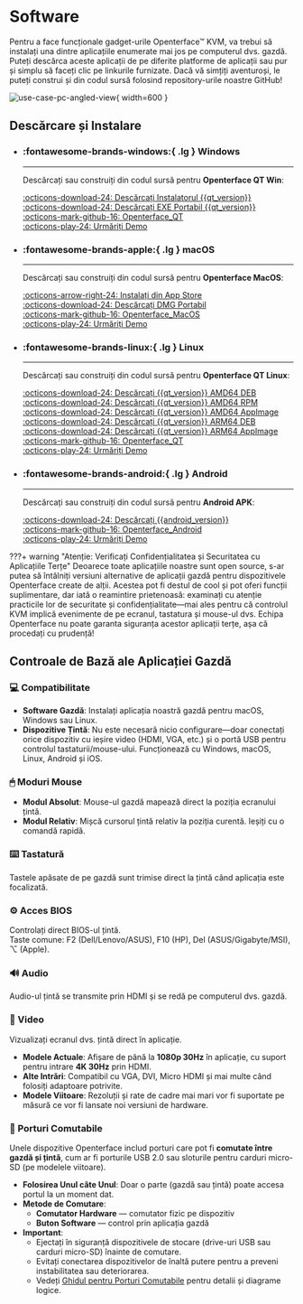 # Software

Pentru a face funcționale gadget-urile Openterface™ KVM, va trebui să instalați una dintre aplicațiile enumerate mai jos pe computerul dvs. gazdă. Puteți descărca aceste aplicații de pe diferite platforme de aplicații sau pur și simplu să faceți clic pe linkurile furnizate. Dacă vă simțiți aventuroși, le puteți construi și din codul sursă folosind repository-urile noastre GitHub!

![use-case-pc-angled-view](https://assets.openterface.com/images/product/use-case-pc-angled-view.webp){ width=600 }

## Descărcare și Instalare

<div class="grid cards" markdown>

-   ### :fontawesome-brands-windows:{ .lg } **Windows**

    ***

    Descărcați sau construiți din codul sursă pentru **Openterface QT Win**:

    [:octicons-download-24: Descărcați Instalatorul {{qt_version}}](https://github.com/TechxArtisanStudio/Openterface_QT/releases/download/{{qt_version}}/openterfaceQT_windows_amd64_installer.exe) <br>
    [:octicons-download-24: Descărcați EXE Portabil {{qt_version}}](https://github.com/TechxArtisanStudio/Openterface_QT/releases/download/{{qt_version}}/openterfaceQT_windows_amd64_portable.exe) <br>
    [:octicons-mark-github-16: Openterface_QT](https://github.com/TechxArtisanStudio/Openterface_QT) <br>
    [:octicons-play-24: Urmăriți Demo](https://youtu.be/ERzpGtRvP2o?si=e9k402f0nxsD8o2j)

-   ### :fontawesome-brands-apple:{ .lg } **macOS**

    ***

    Descărcați sau construiți din codul sursă pentru **Openterface MacOS**:

    [:octicons-arrow-right-24: Instalați din App Store](/appstore) <br>
    [:octicons-download-24: Descărcați DMG Portabil](macos/dmg-installation.md) <br>
    [:octicons-mark-github-16: Openterface_MacOS](https://github.com/TechxArtisanStudio/Openterface_MacOS) <br>
    [:octicons-play-24: Urmăriți Demo](https://youtu.be/m7OpUem0zqY?si=tclfl0Jl77tmE6_e)

-   ### :fontawesome-brands-linux:{ .lg } **Linux**

    ***

    Descărcați sau construiți din codul sursă pentru **Openterface QT Linux**:

    [:octicons-download-24: Descărcați {{qt_version}} AMD64 DEB](https://github.com/TechxArtisanStudio/Openterface_QT/releases/download/{{qt_version}}/openterfaceQT_linux_amd64.deb) <br>
    [:octicons-download-24: Descărcați {{qt_version}} AMD64 RPM](https://github.com/TechxArtisanStudio/Openterface_QT/releases/download/{{qt_version}}/openterfaceQT_linux_amd64.rpm) <br>
    [:octicons-download-24: Descărcați {{qt_version}} AMD64 AppImage](https://github.com/TechxArtisanStudio/Openterface_QT/releases/download/{{qt_version}}/openterfaceQT_linux_amd64.AppImage) <br>
    [:octicons-download-24: Descărcați {{qt_version}} ARM64 DEB](https://github.com/TechxArtisanStudio/Openterface_QT/releases/download/{{qt_version}}/openterfaceQT_linux_aarch64.deb) <br>
    [:octicons-download-24: Descărcați {{qt_version}} ARM64 AppImage](https://github.com/TechxArtisanStudio/Openterface_QT/releases/download/{{qt_version}}/openterfaceQT_linux_aarch64.AppImage) <br>
    [:octicons-mark-github-16: Openterface_QT](https://github.com/TechxArtisanStudio/Openterface_QT) <br>
    [:octicons-play-24: Urmăriți Demo](https://youtu.be/_ScpI6TC0Pk?si=FSg7A2zmST8QbFec)

-   ### :fontawesome-brands-android:{ .lg } **Android**

    ***

    Descărcați sau construiți din codul sursă pentru **Android APK**:

    [:octicons-download-24: Descărcați {{android_version}}](https://github.com/TechxArtisanStudio/Openterface_Android/releases/download/{{android_version}}/OpenterfaceAndroid-release.apk) <br>
    [:octicons-mark-github-16: Openterface_Android](https://github.com/TechxArtisanStudio/Openterface_Android) <br>
    [:octicons-play-24: Urmăriți Demo](https://x.com/TechxArtisan/status/1825460088922071398)

</div>

???+ warning "Atenție: Verificați Confidențialitatea și Securitatea cu Aplicațiile Terțe"
Deoarece toate aplicațiile noastre sunt open source, s-ar putea să întâlniți versiuni alternative de aplicații gazdă pentru dispozitivele Openterface create de alții. Acestea pot fi destul de cool și pot oferi funcții suplimentare, dar iată o reamintire prietenoasă: examinați cu atenție practicile lor de securitate și confidențialitate—mai ales pentru că controlul KVM implică evenimente de pe ecranul, tastatura și mouse-ul dvs. Echipa Openterface nu poate garanta siguranța acestor aplicații terțe, așa că procedați cu prudență!

## Controale de Bază ale Aplicației Gazdă

### 💻 Compatibilitate

-   **Software Gazdă**: Instalați aplicația noastră gazdă pentru macOS, Windows sau Linux.
-   **Dispozitive Țintă**: Nu este necesară nicio configurare—doar conectați orice dispozitiv cu ieșire video (HDMI, VGA, etc.) și o portă USB pentru controlul tastaturii/mouse-ului. Funcționează cu Windows, macOS, Linux, Android și iOS.

### 🖱 Moduri Mouse

-   **Modul Absolut**: Mouse-ul gazdă mapează direct la poziția ecranului țintă.
-   **Modul Relativ**: Mișcă cursorul țintă relativ la poziția curentă. Ieșiți cu o comandă rapidă.

### ⌨️ Tastatură

Tastele apăsate de pe gazdă sunt trimise direct la țintă când aplicația este focalizată.

### ⚙️ Acces BIOS

Controlați direct BIOS-ul țintă.  
Taste comune: F2 (Dell/Lenovo/ASUS), F10 (HP), Del (ASUS/Gigabyte/MSI), ⌥ (Apple).

### 🔊 Audio

Audio-ul țintă se transmite prin HDMI și se redă pe computerul dvs. gazdă.

### 🎥 Video

Vizualizați ecranul dvs. țintă direct în aplicație.

-   **Modele Actuale**: Afișare de până la **1080p 30Hz** în aplicație, cu suport pentru intrare **4K 30Hz** prin HDMI.
-   **Alte Intrări**: Compatibil cu VGA, DVI, Micro HDMI și mai multe când folosiți adaptoare potrivite.
-   **Modele Viitoare**: Rezoluții și rate de cadre mai mari vor fi suportate pe măsură ce vor fi lansate noi versiuni de hardware.

### 🔄 Porturi Comutabile

Unele dispozitive Openterface includ porturi care pot fi **comutate între gazdă și țintă**, cum ar fi porturile USB 2.0 sau sloturile pentru carduri micro-SD (pe modelele viitoare).

-   **Folosirea Unul câte Unul**: Doar o parte (gazdă sau țintă) poate accesa portul la un moment dat.
-   **Metode de Comutare**:
    -   **Comutator Hardware** — comutator fizic pe dispozitiv
    -   **Buton Software** — control prin aplicația gazdă
-   **Important**:
    -   Ejectați în siguranță dispozitivele de stocare (drive-uri USB sau carduri micro-SD) înainte de comutare.
    -   Evitați conectarea dispozitivelor de înaltă putere pentru a preveni instabilitatea sau deteriorarea.
    -   Vedeți [Ghidul pentru Porturi Comutabile](/usb-switch) pentru detalii și diagrame logice.

